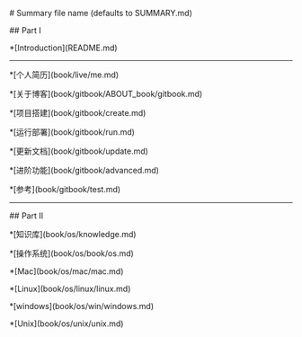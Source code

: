 \# Summary file name \(defaults to SUMMARY.md\)

\#\# Part I

\*\[Introduction\]\(README.md\)

-----

\*\[个人简历\]\(book/live/me.md\)

  


  


\*\[关于博客\]\(book/gitbook/ABOUT\_book/gitbook.md\)

 \*\[项目搭建\]\(book/gitbook/create.md\)

 \*\[运行部署\]\(book/gitbook/run.md\)

 \*\[更新文档\]\(book/gitbook/update.md\)

 \*\[进阶功能\]\(book/gitbook/advanced.md\)

 \*\[参考\]\(book/gitbook/test.md\)

  


-----

\#\# Part II

\*\[知识库\]\(book/os/knowledge.md\)

 \*\[操作系统\]\(book/os/book/os.md\)

 \*\[Mac\]\(book/os/mac/mac.md\)

 \*\[Linux\]\(book/os/linux/linux.md\)

 \*\[windows\]\(book/os/win/windows.md\)

 \*\[Unix\]\(book/os/unix/unix.md\)

